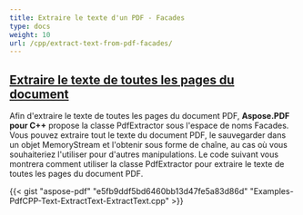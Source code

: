 ```yaml
---
title: Extraire le texte d'un PDF - Facades
type: docs
weight: 10
url: /cpp/extract-text-from-pdf-facades/
---
```


## <ins>**Extraire le texte de toutes les pages du document**
Afin d'extraire le texte de toutes les pages du document PDF, **Aspose.PDF pour C++** propose la classe PdfExtractor sous l'espace de noms Facades. Vous pouvez extraire tout le texte du document PDF, le sauvegarder dans un objet MemoryStream et l'obtenir sous forme de chaîne, au cas où vous souhaiteriez l'utiliser pour d'autres manipulations. Le code suivant vous montrera comment utiliser la classe PdfExtractor pour extraire le texte de toutes les pages du document PDF.

{{< gist "aspose-pdf" "e5fb9ddf5bd6460bb13d47fe5a83d86d" "Examples-PdfCPP-Text-ExtractText-ExtractText.cpp" >}}